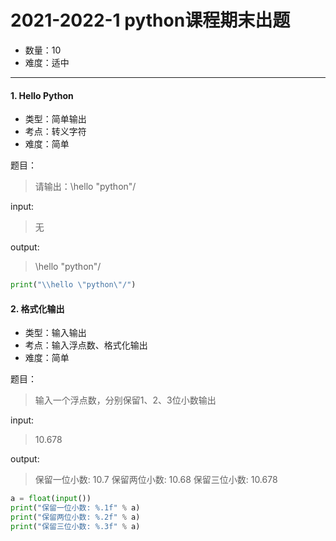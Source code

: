 # 2021-2022-1 python课程期末出题



- 数量：10
- 难度：适中

-----

#### 1. Hello Python

- 类型：简单输出
- 考点：转义字符
- 难度：简单

题目：
> 请输出：\hello "python"/

input: 
> 无

output:
> \hello "python"/

```python
print("\\hello \"python\"/")
```



#### 2. 格式化输出

- 类型：输入输出
- 考点：输入浮点数、格式化输出
- 难度：简单

题目：

> 输入一个浮点数，分别保留1、2、3位小数输出

input:

> 10.678

output:

> 保留一位小数: 10.7
> 保留两位小数: 10.68
> 保留三位小数: 10.678

```python
a = float(input())
print("保留一位小数: %.1f" % a)
print("保留两位小数: %.2f" % a)
print("保留三位小数: %.3f" % a)
```

